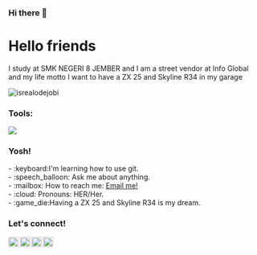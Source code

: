 ### Hi there 👋
# <summary><strong>Hello friends</strong></summary>
I study at SMK NEGERI 8 JEMBER and I am a street vendor at Info Global
and my life motto
I want to have a ZX 25 and Skyline R34 in my garage

<p align="left"> <img src="https://komarev.com/ghpvc/?username=goonesmile&label=Profile%20views&color=0e75b6&style=flat" alt="isrealodejobi" />
</p>

### <summary><strong>Tools:</strong></summary>
<p>
    <img src="https://img.shields.io/badge/Text%20Editor-Visual%20Studio%20Code-blue?&logo=visual%20studio%20code&logoColor=blue" />
</p>

### <summary><strong>Yosh!</strong></summary>
<p>
    - :keyboard:I'm learning how to use git. </br>
    - :speech_balloon: Ask me about anything.</br>
     - :mailbox: How to reach me: <a href="mailto:juliantrispratama@gmail.com">Email me!</a></br>
    - :cloud: Pronouns: HER/Her. </br>
    - :game_die:Having a ZX 25 and Skyline R34 is my dream. </br>
<p>
 
### <summary><strong>Let's connect!</strong></summary>
<a href="https://twitter.com/yours">
  <img align="left" alt="Goo's Twitter" width="20px" src="https://simpleicons.now.sh/twitter/495f7e" />
</a>
<a href="https://www.instagram.com/yours/">
  <img align="left" alt="Goo's Instagram" width="20px" src="https://simpleicons.now.sh/instagram/495f7e" />
</a>
<a href="https://yours.com/">
  <img align="left" alt="Goo's Blog" width="20px" src="https://simpleicons.now.sh/blogger/495f7e" />
</a>
<a href="https://yours.com/">
  <img align="left" alt="Goo's discord" width="20px" src="https://simpleicons.now.sh/discord/495f7e" />
</a>


